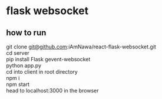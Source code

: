 # flask websocket
## how to run
git clone git@github.com:iAmNawa/react-flask-websocket.git  
cd server   
pip install Flask gevent-websocket  
python app.py   
cd into client in root directory    
npm i   
npm start     
head to localhost:3000 in the browser
